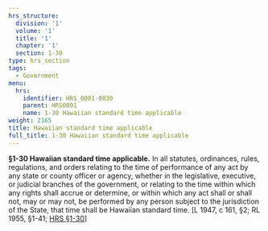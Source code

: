 ```yaml
---
hrs_structure:
  division: '1'
  volume: '1'
  title: '1'
  chapter: '1'
  section: 1-30
type: hrs_section
tags:
  - Government
menu:
  hrs:
    identifier: HRS_0001-0030
    parent: HRS0001
    name: 1-30 Hawaiian standard time applicable
weight: 2165
title: Hawaiian standard time applicable
full_title: 1-30 Hawaiian standard time applicable
---
```

**§1-30 Hawaiian standard time applicable.** In all statutes, ordinances, rules, regulations, and orders relating to the time of performance of any act by any state or county officer or agency, whether in the legislative, executive, or judicial branches of the government, or relating to the time within which any rights shall accrue or determine, or within which any act shall or shall not, may or may not, be performed by any person subject to the jurisdiction of the State, that time shall be Hawaiian standard time. [L 1947, c 161, §2; RL 1955, §1-41; [HRS §1-30](/title-1/chapter-1/section-1-30/)]